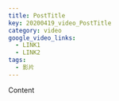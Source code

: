 ```yaml
---
title: PostTitle
key: 20200419_video_PostTitle
category: video
google_video_links:
  - LINK1
  - LINK2
tags:
  - 影片
---
```


Content

